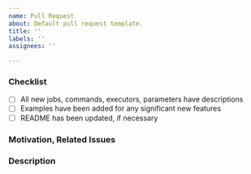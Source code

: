 ```yaml
---
name: Pull Request
about: Default pull request template.
title: ''
labels: ''
assignees: ''

---
```


### Checklist

<!--
  Thank you for contributing to Telegram orb!
  before submitting your request, please go through the following
  items and place an x in the [ ] if they have been completed.
-->

- [ ] All new jobs, commands, executors, parameters have descriptions
- [ ] Examples have been added for any significant new features
- [ ] README has been updated, if necessary

### Motivation, Related Issues

<!---
  Why is this change required? what problem does it solve?
  paste links to any relevant GitHub issues filed against
  this repository that this pull request addresses
-->

### Description

<!---
  Describe your changes in details, preferably in an imperative mood,
  i.e., "add `commandA` to `jobB`"
-->
